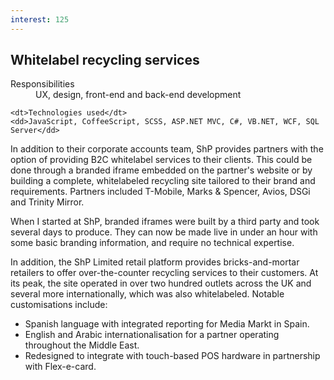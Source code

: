 ```yaml
---
interest: 125
---
```


Whitelabel recycling services
-----------------------------

<dl>
	<dt>Responsibilities</dt>
	<dd>UX, design, front-end and back-end development</dd>

	<dt>Technologies used</dt>
	<dd>JavaScript, CoffeeScript, SCSS, ASP.NET MVC, C#, VB.NET, WCF, SQL Server</dd>
</dl>

In addition to their corporate accounts team, ShP provides partners with the option of providing B2C whitelabel services to their clients. This could be done through a branded iframe embedded on the partner's website or by building a complete, whitelabeled recycling site tailored to their brand and requirements. Partners included T-Mobile, Marks & Spencer, Avios, DSGi and Trinity Mirror.

When I started at ShP, branded iframes were built by a third party and took several days to produce. They can now be made live in under an hour with some basic branding information, and require no technical expertise.

In addition, the ShP Limited retail platform provides bricks-and-mortar retailers to offer over-the-counter recycling services to their customers. At its peak, the site operated in over two hundred outlets across the UK and several more internationally, which was also whitelabeled. Notable customisations include:

- Spanish language with integrated reporting for Media Markt in Spain.
- English and Arabic internationalisation for a partner operating throughout the Middle East.
- Redesigned to integrate with touch-based POS hardware in partnership with Flex-e-card.